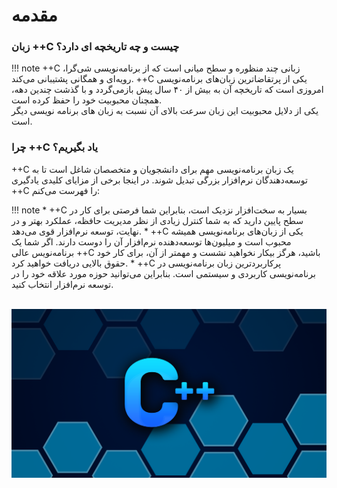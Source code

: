 # مقدمه

### زبان ++C چیست و چه تاریخچه ای دارد؟

!!! note
    ++C زبانی چند منظوره و سطح میانی است که از برنامه‌نویسی شی‌گرا، رویه‌ای و همگانی پشتیبانی می‌کند. ++C یکی از پرتقاضاترین زبان‌های برنامه‌نویسی امروزی است که تاریخچه آن به بیش از ۴۰ سال پیش بازمی‌گردد و با گذشت چندین دهه، همچنان محبوبیت خود را حفظ کرده است.<br>
    یکی از دلایل محبوبیت این زبان سرعت بالای آن نسبت به زبان های برنامه نویسی دیگر است.

### چرا ++C یاد بگیریم؟

++C یک زبان برنامه‌نویسی مهم برای دانشجویان و متخصصان شاغل است تا به توسعه‌دهندگان نرم‌افزار بزرگی تبدیل شوند. در اینجا برخی از مزایای کلیدی یادگیری ++C را فهرست می‌کنم:

!!! note
    * ++C بسیار به سخت‌افزار نزدیک است، بنابراین شما فرصتی برای کار در سطح پایین دارید که به شما کنترل زیادی از نظر مدیریت حافظه، عملکرد بهتر و در نهایت، توسعه نرم‌افزار قوی می‌دهد.
    * ++C یکی از زبان‌های برنامه‌نویسی همیشه محبوب است و میلیون‌ها توسعه‌دهنده نرم‌افزار آن را دوست دارند. اگر شما یک برنامه‌نویس عالی ++C باشید، هرگز بیکار نخواهید نشست و مهمتر از آن، برای کار خود حقوق بالایی دریافت خواهید کرد.
    * ++C پرکاربردترین زبان برنامه‌نویسی در برنامه‌نویسی کاربردی و سیستمی است. بنابراین می‌توانید حوزه مورد علاقه خود را در توسعه نرم‌افزار انتخاب کنید.

<br>

<img src = "../assets/1544281032263.png">
